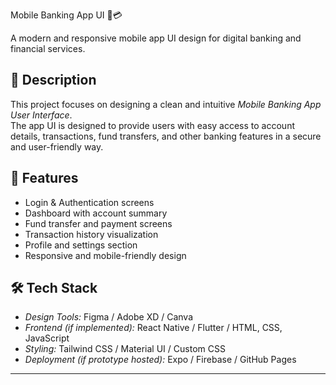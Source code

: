 Mobile Banking App UI 📱💳  

A modern and responsive mobile app UI design for digital banking and financial services.  

## 📖 Description  
This project focuses on designing a clean and intuitive *Mobile Banking App User Interface*.  
The app UI is designed to provide users with easy access to account details, transactions, fund transfers, and other banking features in a secure and user-friendly way.  

## 🚀 Features  
- Login & Authentication screens  
- Dashboard with account summary  
- Fund transfer and payment screens  
- Transaction history visualization  
- Profile and settings section  
- Responsive and mobile-friendly design  

## 🛠 Tech Stack  
- *Design Tools:* Figma / Adobe XD / Canva  
- *Frontend (if implemented):* React Native / Flutter / HTML, CSS, JavaScript  
- *Styling:* Tailwind CSS / Material UI / Custom CSS  
- *Deployment (if prototype hosted):* Expo / Firebase / GitHub Pages  

---
